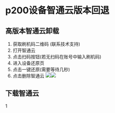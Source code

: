 # p200设备智通云版本回退

## 高版本智通云卸载
1. 获取刷机码二维码 (联系技术支持)
2. 打开智通云
3. 点击扫码按钮(若无扫码在账号中输入刷机码)
4.  进入设备还原页
5. 点击一键还原(需要等待几秒)
6. 点击删除智通云
![](./_image/2020-04-16/device-2020-06-01-160649.png?w=220)![](./_image/2020-04-16/device-2020-06-01-161013.png?w=220)

## 下载智通云
1